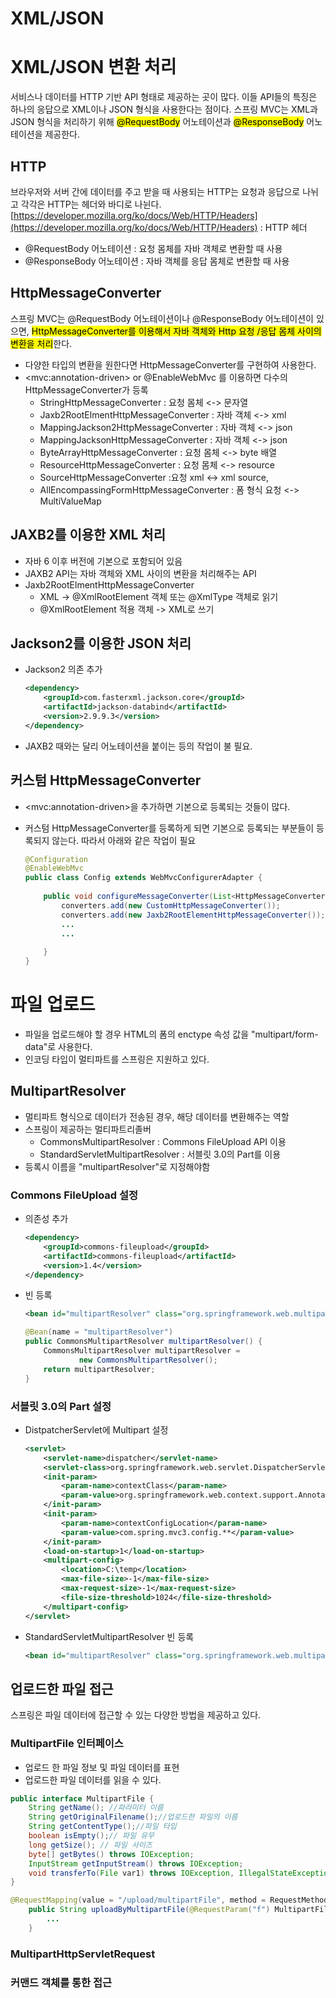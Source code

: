 # XML/JSON

# XML/JSON 변환 처리

서비스나 데이터를 HTTP 기반 API 형태로 제공하는 곳이 많다. 이들 API들의 특징은 하나의 응답으로 XML이나 JSON 형식을 사용한다는 점이다. 스프링 MVC는 XML과 JSON 형식을 처리하기 위해 <mark>@RequestBody</mark> 어노테이션과 <mark>@ResponseBody</mark> 어노테이션을 제공한다.



## HTTP

브라우저와 서버 간에 데이터를 주고 받을 때 사용되는 HTTP는 요청과 응답으로 나뉘고 각각은 HTTP는 헤더와 바디로 나뉜다. [https://developer.mozilla.org/ko/docs/Web/HTTP/Headers](https://developer.mozilla.org/ko/docs/Web/HTTP/Headers) : HTTP 헤더

- @RequestBody 어노테이션 : 요청 몸체를 자바 객체로 변환할 때 사용
- @ResponseBody 어노테이션 : 자바 객체를 응답 몸체로 변환할 때 사용



## HttpMessageConverter

스프링 MVC는 @RequestBody 어노테이션이나 @ResponseBody 어노테이션이 있으면, <mark>HttpMessageConverter를 이용해서 자바 객체와 Http 요청 /응답 몸체 사이의 변환을 처리</mark>한다.

- 다양한 타입의 변환을 원한다면 HttpMessageConverter를 구현하여 사용한다.
- \<mvc:annotation-driven> or @EnableWebMvc 를 이용하면 다수의 HttpMessageConverter가 등록
  - StringHttpMessageConverter : 요청 몸체 <-> 문자열
  - Jaxb2RootElmentHttpMessageConverter : 자바 객체 <-> xml
  - MappingJackson2HttpMessageConverter : 자바 객체 <-> json
  - MappingJacksonHttpMessageConverter : 자바 객체 <-> json
  - ByteArrayHttpMessageConverter : 요청 몸체 <-> byte 배열
  - ResourceHttpMessageConverter : 요청 몸체 <-> resource
  - SourceHttpMessageConverter :요청  xml <-> xml source, 
  - AllEncompassingFormHttpMessageConverter : 폼 형식 요청 <-> MultiValueMap



## JAXB2를 이용한 XML 처리

- 자바 6 이후 버전에 기본으로 포함되어 있음
- JAXB2 API는 자바 객체와 XML 사이의 변환을 처리해주는 API
- Jaxb2RootElmentHttpMessageConverter
  - XML -> @XmlRootElement 객체 또는 @XmlType 객체로 읽기
  - @XmlRootElement 적용 객체 -> XML로 쓰기



## Jackson2를 이용한 JSON 처리

- Jackson2 의존 추가

  ```xml
  <dependency>
      <groupId>com.fasterxml.jackson.core</groupId>
      <artifactId>jackson-databind</artifactId>
      <version>2.9.9.3</version>
  </dependency>
  ```

- JAXB2 때와는 달리 어노테이션을 붙이는 등의 작업이 불 필요.



## 커스텀 HttpMessageConverter

- \<mvc:annotation-driven>을 추가하면 기본으로 등록되는 것들이 많다.

- 커스텀 HttpMessageConverter를 등록하게 되면 기본으로 등록되는 부분들이 등록되지 않는다. 따라서 아래와 같은 작업이 필요

  ```java
  @Configuration
  @EnableWebMvc
  public class Config extends WebMvcConfigurerAdapter {
      
      public void configureMessageConverter(List<HttpMessageConverter<?>> converters){
          converters.add(new CustomHttpMessageConverter());
          converters.add(new Jaxb2RootElementHttpMessageConverter());
          ...
          ...
     
      }
  }
  ```



# 파일 업로드

- 파일을 업로드해야 할 경우 HTML의 폼의 enctype 속성 값을 "multipart/form-data"로 사용한다.
- 인코딩 타입이 멀티파트를 스프링은 지원하고 있다.



## MultipartResolver 

- 멀티파트 형식으로 데이터가 전송된 경우, 해당 데이터를 변환해주는 역할
- 스프링이 제공하는 멀티파트리졸버
  - CommonsMultipartResolver :  Commons FileUpload API 이용
  - StandardServletMultipartResolver : 서블릿 3.0의 Part를 이용
- 등록시 이름을 "multipartResolver"로 지정해야함

### Commons FileUpload 설정

- 의존성 추가

  ```xml
  <dependency>
      <groupId>commons-fileupload</groupId>
      <artifactId>commons-fileupload</artifactId>
      <version>1.4</version>
  </dependency>
  ```

- 빈 등록

    ```xml
    <bean id="multipartResolver" class="org.springframework.web.multipart.commons.CommonsMultipartResolver"></bean>
    ```
    
    ```java
    @Bean(name = "multipartResolver")
    public CommonsMultipartResolver multipartResolver() {
        CommonsMultipartResolver multipartResolver =
                new CommonsMultipartResolver();
        return multipartResolver;
    }
    ```
    
    

### 서블릿 3.0의 Part 설정

- DistpatcherServlet에 Multipart 설정

  ```xml
  <servlet>
      <servlet-name>dispatcher</servlet-name>
      <servlet-class>org.springframework.web.servlet.DispatcherServlet</servlet-class>
      <init-param>
          <param-name>contextClass</param-name>
          <param-value>org.springframework.web.context.support.AnnotationConfigWebApplicationContext</param-value>
      </init-param>
      <init-param>
          <param-name>contextConfigLocation</param-name>
          <param-value>com.spring.mvc3.config.**</param-value>
      </init-param>
      <load-on-startup>1</load-on-startup>
      <multipart-config>
          <location>C:\temp</location>
          <max-file-size>-1</max-file-size>
          <max-request-size>-1</max-request-size>
          <file-size-threshold>1024</file-size-threshold>
      </multipart-config>
  </servlet>
  ```

- StandardServletMultipartResolver 빈 등록

  ```xml
  <bean id="multipartResolver" class="org.springframework.web.multipart.support.StandardServletMultipartResolver"></bean>
  ```



## 업로드한 파일 접근

스프링은 파일 데이터에 접근할 수 있는 다양한 방법을 제공하고 있다.

### MultipartFile 인터페이스

- 업로드 한 파일 정보 및 파일 데이터를 표현
- 업로드한 파일 데이터를 읽을 수 있다.

```java
public interface MultipartFile {
    String getName(); //파라미터 이름
    String getOriginalFilename();//업로드한 파일의 이름
    String getContentType();//파일 타입
    boolean isEmpty();// 파일 유무
    long getSize(); // 파일 사이즈
    byte[] getBytes() throws IOException;
    InputStream getInputStream() throws IOException;
    void transferTo(File var1) throws IOException, IllegalStateException;
}
```

```java
@RequestMapping(value = "/upload/multipartFile", method = RequestMethod.POST)
	public String uploadByMultipartFile(@RequestParam("f") MultipartFile multipartFile,...) throws IOException{
     	...   
    }
```



### MultipartHttpServletRequest



### 커맨드 객체를 통한 접근


